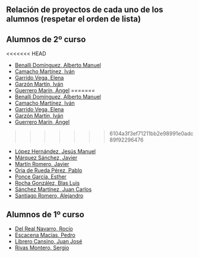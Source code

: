 ## Relación de proyectos de cada uno de los alumnos (respetar el orden de lista)

## Alumnos de 2º curso
<<<<<<< HEAD
- [Benalli Domínguez, Alberto Manuel]()
- [Camacho Martínez, Iván]()
- [Garrido Vega, Elena]()
- [Garzón Martín, Iván]()
- [Guerrero Marín, Ángel](https://github.com/wondo1996/plantilla_proyecto_iesalixar)
=======
- [Benalli Domínguez, Alberto Manuel](https://github.com/amanuelbenallid/Proyectofinal)
- [Camacho Martínez, Iván](https://github.com/icamachom/plantilla_proyecto_icamachom)
- [Garrido Vega, Elena](https://github.com/egarridov/plantilla_proyecto_egarridov)
- [Garzón Martín, Iván](https://github.com/igarzonm/plantilla_proyecto_iesalixar)
- [Guerrero Marín, Ángel](https://github.com/wondo1996/plantilla_proyecto_iesalixar)
>>>>>>> 6104a3f3ef71211bb2e98991e0adc89f92296476
- [López Hernández, Jesús Manuel](https://github.com/jmanuellopezh/plantilla_proyecto_iesalixar)
- [Márquez Sánchez, Javier](https://github.com/jmarquezs2/plantilla_proyecto_iesalixar)
- [Martín Romero, Javier](https://github.com/javiermr93/plantilla_proyecto_iesalixar)
- [Oria de Rueda Pérez, Pablo](https://github.com/poriad/plantilla_proyecto_iesalixar)
- [Ponce García, Esther](https://github.com/alumeponceg/plantilla_proyecto_iesalixar)
- [Rocha González, Blas Luis]()
- [Sánchez Martínez, Juan Carlos](https://github.com/JCarlosSanchezMartinez)
- [Santiago Romero, Alejandro]()
## Alumnos de 1º curso
- [Del Real Navarro, Rocío](https://github.com/rociornav/plantilla_proyecto_iesalixar)
- [Escacena Macías, Pedro](https://github.com/PedroEscacena/2-DAW.git)
- [Librero Cansino, Juan José](https://github.com/juanjolibrero98/plantilla_proyecto_iesalixar.git)
- [Rivas Montero, Sergio]()
